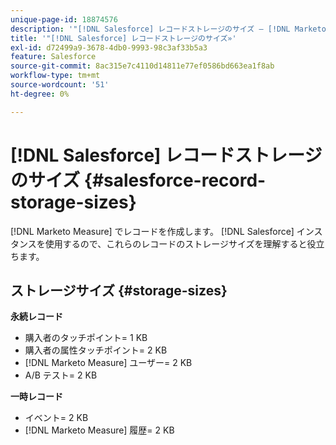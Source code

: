 ```yaml
---
unique-page-id: 18874576
description: '"[!DNL Salesforce] レコードストレージのサイズ — [!DNL Marketo Measure]  — 製品ドキュメント»'
title: '"[!DNL Salesforce] レコードストレージのサイズ»'
exl-id: d72499a9-3678-4db0-9993-98c3af33b5a3
feature: Salesforce
source-git-commit: 8ac315e7c4110d14811e77ef0586bd663ea1f8ab
workflow-type: tm+mt
source-wordcount: '51'
ht-degree: 0%

---
```


# [!DNL Salesforce] レコードストレージのサイズ {#salesforce-record-storage-sizes}

[!DNL Marketo Measure] でレコードを作成します。 [!DNL Salesforce] インスタンスを使用するので、これらのレコードのストレージサイズを理解すると役立ちます。

## ストレージサイズ {#storage-sizes}

**永続レコード**

* 購入者のタッチポイント= 1 KB
* 購入者の属性タッチポイント= 2 KB
* [!DNL Marketo Measure] ユーザー= 2 KB
* A/B テスト= 2 KB

**一時レコード**

* イベント= 2 KB
* [!DNL Marketo Measure] 履歴= 2 KB
